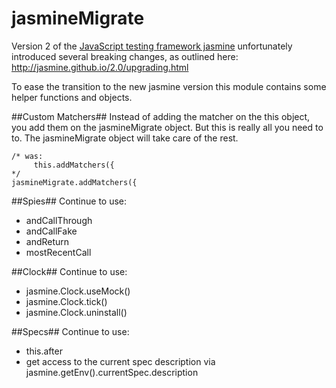# jasmineMigrate
Version 2 of the [JavaScript testing framework jasmine](https://github.com/jasmine/jasmine) unfortunately introduced several breaking changes, as outlined here:
http://jasmine.github.io/2.0/upgrading.html


To ease the transition to the new jasmine version this module contains some helper functions and objects.

##Custom Matchers##
Instead of adding the matcher on the this object, you add them on the jasmineMigrate object. But this is really all you need to to. The jasmineMigrate object will take care of the rest.

    /* was:
         this.addMatchers({
    */
    jasmineMigrate.addMatchers({
    
##Spies##
Continue to use:
* andCallThrough
* andCallFake
* andReturn
* mostRecentCall

##Clock##
Continue to use:
* jasmine.Clock.useMock()
* jasmine.Clock.tick()
* jasmine.Clock.uninstall()

##Specs##
Continue to use:
* this.after
* get access to the current spec description via jasmine.getEnv().currentSpec.description
